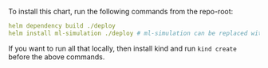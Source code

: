 To install this chart, run the following commands from the repo-root:

``` yaml
helm dependency build ./deploy
helm install ml-simulation ./deploy # ml-simulation can be replaced with whatever
```

If you want to run all that locally, then install kind and run `kind create` before the above commands.
